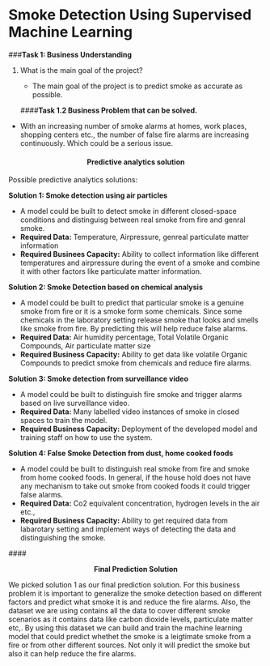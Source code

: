 # Smoke Detection Using Supervised Machine Learning

###**Task 1: Business Understanding**

1. What is the main goal of the project?
    - The main goal of the project is to predict smoke as accurate as possible.

    ####**Task 1.2 Business Problem that can be solved.**

  -  With an increasing number of smoke alarms at homes, work places, shopping centers etc., the number of false fire alarms are increasing continuously. Which could be a serious issue.


  **<center><h4>Predictive analytics solution</h4></center>**

Possible predictive analytics solutions:

**Solution 1: Smoke detection using air particles**


*   A model could be built to detect smoke in different closed-space conditions and distinguisg between real smoke from fire and genral smoke.
*   **Required Data:** Temperature, Airpressure, genreal particulate matter information
* **Required Businees Capacity:**  Ability to collect information like different temperatures and airpressure during the event of a smoke and combine it with other factors like particulate matter information.


**Solution 2: Smoke Detection based on chemical analysis**


*   A model could be built to predict that particular smoke is a genuine smoke from fire or it is a smoke form some chemicals. Since some chemicals in the laboratory setting release smoke that looks and smells like smoke from fire. By predicting this will help reduce false alarms.
*   **Required Data:** Air humidity percentage, Total Volatile Organic Compounds, Air particulate matter size
* **Required Business Capacity:** Ability to get data like volatile Organic Compounds to predict smoke from chemicals and reduce fire alarms.


**Solution 3: Smoke detection from surveillance video**

*   A model could be built to distinguish fire smoke and trigger alarms based on live surveillance video.
*   **Required Data:** Many labelled video instances of smoke in closed spaces to train the model.
* **Required Business Capacity:** Deployment of the developed model and training staff on how to use the system.


**Solution 4: False Smoke Detection from dust, home cooked foods**

*   A model could be built to distinguish real smoke from fire and smoke from home cooked foods. In general, if the house hold does not have any mechanism to take out smoke from cooked foods it could trigger false alarms.
*   **Required Data:** Co2 equivalent concentration, hydrogen levels in the air etc.,
* **Required Business Capacity:** Ability to get required data from labarotary setting and implement ways of detecting the data and distinguishing the smoke. 

####**<center>Final Prediction Solution</center>**

We picked solution 1 as our final prediction solution. For this business problem it is important to generalize the smoke detection based on different factors and predict what smoke it is and reduce the fire alarms. Also, the dataset we are using contains all the data to cover different smoke scenarios as it contains data like carbon dioxide levels, particulate matter etc,. By using this dataset we can build and train the machine learning model that could predict whethet the smoke is a leigtimate smoke from a fire or from other different sources. Not only it will predict the smoke but also it can help reduce the fire alarms.





